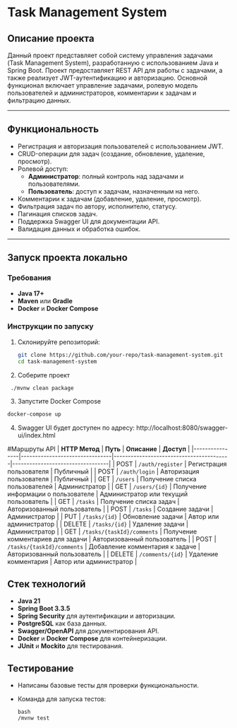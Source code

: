 # Task Management System

## Описание проекта

Данный проект представляет собой систему управления задачами (Task Management System), разработанную с использованием Java и Spring Boot. 
Проект предоставляет REST API для работы с задачами, а также реализует JWT-аутентификацию и авторизацию. 
Основной функционал включает управление задачами, ролевую модель пользователей и администраторов, комментарии к задачам и фильтрацию данных.

---

## Функциональность

- Регистрация и авторизация пользователей с использованием JWT.
- CRUD-операции для задач (создание, обновление, удаление, просмотр).
- Ролевой доступ:
  - **Администратор**: полный контроль над задачами и пользователями.
  - **Пользователь**: доступ к задачам, назначенным на него.
- Комментарии к задачам (добавление, удаление, просмотр).
- Фильтрация задач по автору, исполнителю, статусу.
- Пагинация списков задач.
- Поддержка Swagger UI для документации API.
- Валидация данных и обработка ошибок.

---

## Запуск проекта локально

### Требования

- **Java 17+**
- **Maven** или **Gradle**
- **Docker** и **Docker Compose**

### Инструкции по запуску

1. Склонируйте репозиторий:
   ```bash
   git clone https://github.com/your-repo/task-management-system.git
   cd task-management-system
   ```
2. Соберите проект
  ```bash
   ./mvnw clean package
   ```
3. Запустите Docker Compose
  ```bash
  docker-compose up
  ```
4. Swagger UI будет доступен по адресу: http://localhost:8080/swagger-ui/index.html



#Маршруты API
| **HTTP Метод** | **Путь**                      | **Описание**                           | **Доступ**                      |
|----------------|--------------------------------|-----------------------------------------|----------------------------------|
| POST           | `/auth/register`              | Регистрация пользователя               | Публичный                        |
| POST           | `/auth/login`                 | Авторизация пользователя               | Публичный                        |
| GET            | `/users`                      | Получение списка пользователей         | Администратор                   |
| GET            | `/users/{id}`                 | Получение информации о пользователе    | Администратор или текущий пользователь |
| GET            | `/tasks`                      | Получение списка задач                 | Авторизованный пользователь      |
| POST           | `/tasks`                      | Создание задачи                        | Администратор                   |
| PUT            | `/tasks/{id}`                 | Обновление задачи                      | Автор или администратор          |
| DELETE         | `/tasks/{id}`                 | Удаление задачи                        | Администратор                   |
| GET            | `/tasks/{taskId}/comments`    | Получение комментариев для задачи      | Авторизованный пользователь      |
| POST           | `/tasks/{taskId}/comments`    | Добавление комментария к задаче        | Авторизованный пользователь      |
| DELETE         | `/comments/{id}`              | Удаление комментария                   | Автор или администратор          |


## Стек технологий

- **Java 21**
- **Spring Boot 3.3.5**
- **Spring Security** для аутентификации и авторизации.
- **PostgreSQL** как база данных.
- **Swagger/OpenAPI** для документирования API.
- **Docker** и **Docker Compose** для контейнеризации.
- **JUnit** и **Mockito** для тестирования.

## Тестирование

- Написаны базовые тесты для проверки функциональности.
- Команда для запуска тестов:

      bash
      /mvnw test

  

